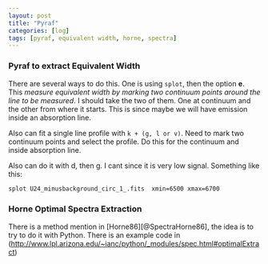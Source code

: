 ```yaml
---
layout: post
title: "Pyraf"
categories: [log]
tags: [pyraf, equivalent width, horne, spectra]
---
```



### Pyraf to extract Equivalent Width 

There are several ways to do this. One is using `splot`, then the option **e**. This *measure equivalent width by marking two continuum points around the line to be measured*. I should take the two of them. One at continuum and the other from where it starts. This is since maybe we will have emission inside an absorption line. 

Also can fit a single line profile with `k + (g, l or v)`. Need to mark two continuum points and select the profile. Do this for the continuum and inside absorption line.  


Also can do it with d, then g. I cant since it is very low signal. Something like this:

```bash
splot U24_minusbackground_circ_1_.fits  xmin=6500 xmax=6700 
```

### Horne Optimal Spectra Extraction

There is a method mention in [Horne86][@SpectraHorne86], the idea is to try to do it with Python. There is an example code in (http://www.lpl.arizona.edu/~ianc/python/_modules/spec.html#optimalExtract)



